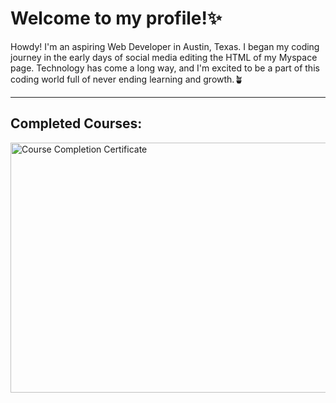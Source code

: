 # Welcome to my profile!✨


Howdy! I'm an aspiring Web Developer in Austin, Texas. I began my coding journey in the early days of social media editing the HTML of my Myspace page. Technology has come a long way, and I'm excited to be a part of this coding world full of never ending learning and growth.🪴

***

## Completed Courses:

<img src="https://github.com/marfawilson/marfawilson/assets/85182875/86debe85-e73f-4310-bd37-81996abe9c2b" width="600" height="400" alt="Course Completion Certificate">
